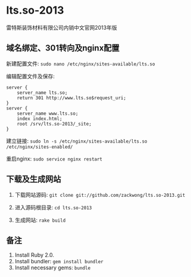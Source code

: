 lts.so-2013
===========

雷特斯装饰材料有限公司内销中文官网2013年版


域名绑定、301转向及nginx配置
-----

新建配置文件: ``sudo nano /etc/nginx/sites-available/lts.so``

编辑配置文件及保存: 

    server {
        server_name lts.so;
        return 301 http://www.lts.so$request_uri;
    }
    server {
        server_name www.lts.so;
        index index.html;
        root /srv/lts.so-2013/_site;
    }

建立链接: ``sudo ln -s /etc/nginx/sites-available/lts.so /etc/nginx/sites-enabled/``

重启nginx: ``sudo service nginx restart``


下载及生成网站
-----

1. 下载网站源码: ``git clone git://github.com/zackwong/lts.so-2013.git``

2. 进入源码根目录: ``cd lts.so-2013``

3. 生成网站: ``rake build``


备注
-----

1. Install Ruby 2.0.
2. Install bundler: ``gem install bundler``
3. Install necessary gems: ``bundle``

